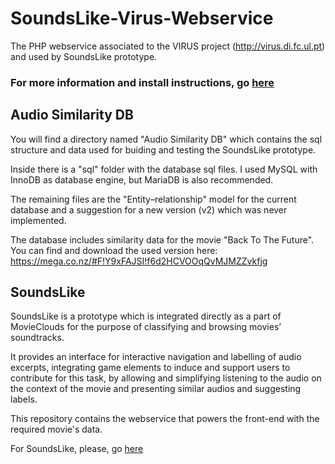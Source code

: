 SoundsLike-Virus-Webservice
===========================

The PHP webservice associated to the VIRUS project (http://virus.di.fc.ul.pt) and used by SoundsLike prototype.

### For more information and install instructions, go [here](https://github.com/Semogj/SoundsLike-Frontend/)


## Audio Similarity DB

You will find a directory named "Audio Similarity DB" which contains the sql structure and data used for buiding and testing the SoundsLike prototype.

Inside there is a "sql" folder with the database sql files. I used MySQL with InnoDB as database engine, but MariaDB is also recommended. 

The remaining files are the "Entity–relationship" model for the current database and a suggestion for a new version (v2) which was never implemented.

The database includes similarity data for the movie "Back To The Future". You can find and download the used version here:
https://mega.co.nz/#F!Y9xFAJSI!f6d2HCVOOqQvMJMZZvkfjg

## SoundsLike

SoundsLike is a prototype which is integrated directly as a part of MovieClouds for the purpose of classifying and browsing movies’ soundtracks.

It provides an interface for interactive navigation and labelling of audio excerpts, integrating game elements to induce and support users to contribute for this task, by allowing and simplifying listening to the audio on the context of the movie and presenting similar audios and suggesting labels.

This repository contains the webservice that powers the front-end with the required movie's data.

For SoundsLike, please, go [here](https://github.com/Semogj/SoundsLike-Frontend/)
